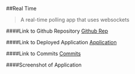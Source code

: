 ##Real Time
>A real-time polling app that uses websockets

####Link to Github Repository
[Github Rep]('https://github.com/lrknaff/real-time')

####Link to Deployed Application
[Application]('https://real-time-laceyk.herokuapp.com/')

####Link to Commits
[Commits]('https://github.com/lrknaff/real-time/commits/master')

####Screenshot of Application
